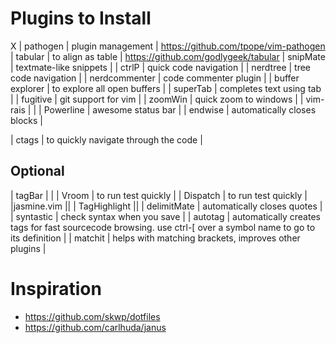 # Plugins to Install

X | pathogen        | plugin management                    | https://github.com/tpope/vim-pathogen
  | tabular         | to align as table                    | https://github.com/godlygeek/tabular
  | snipMate        | textmate-like snippets               |
  | ctrlP           | quick code navigation                |
  | nerdtree        | tree code navigation                 |
  | nerdcommenter   | code commenter plugin                |
  | buffer explorer | to explore all open buffers          |
  | superTab        | completes text using tab             |
  | fugitive        | git support for vim                  |
  | zoomWin         | quick zoom to windows                |
  | vim-rais        |                                      |
  | Powerline       | awesome status bar                   |
  | endwise         | automatically closes blocks          |

  | ctags           | to quickly navigate through the code |


## Optional
| tagBar | |
| Vroom | to run test quickly |
| Dispatch | to run test quickly |
|jasmine.vim ||
| TagHighlight ||
| delimitMate | automatically closes quotes |
| syntastic | check syntax when you save |
| autotag | automatically creates tags for fast sourcecode browsing. use ctrl-[ over a symbol name to go to its definition |
| matchit | helps with matching brackets, improves other plugins |

# Inspiration
* https://github.com/skwp/dotfiles
* https://github.com/carlhuda/janus
